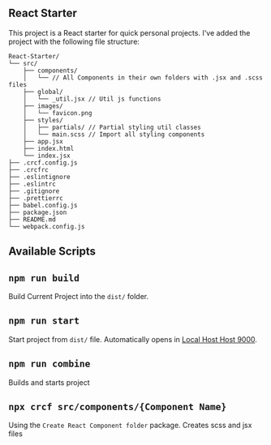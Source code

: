 ## React Starter

This project is a React starter for quick personal projects. I've added the project with the following file structure:

```text
React-Starter/
└── src/
    ├── components/
    │   └── // All Components in their own folders with .jsx and .scss files
    ├── global/
    │   └── _util.jsx // Util js functions
    ├── images/
    │   └── favicon.png
    ├── styles/
    │   ├── partials/ // Partial styling util classes
    │   └── main.scss // Import all styling components
    ├── app.jsx
    ├── index.html
    └── index.jsx
├── .crcf.config.js
├── .crcfrc
├── .eslintignore
├── .eslintrc
├── .gitignore
├── .prettierrc
├── babel.config.js
├── package.json
├── README.md
└── webpack.config.js
```

## Available Scripts

## `npm run build`

Build Current Project into the `dist/` folder.

## `npm run start`

Start project from `dist/` file. Automatically opens in [Local Host Host 9000](localhost:9000).

## `npm run combine`

Builds and starts project

## `npx crcf src/components/{Component Name}`

Using the `Create React Component folder` package. Creates scss and jsx files
